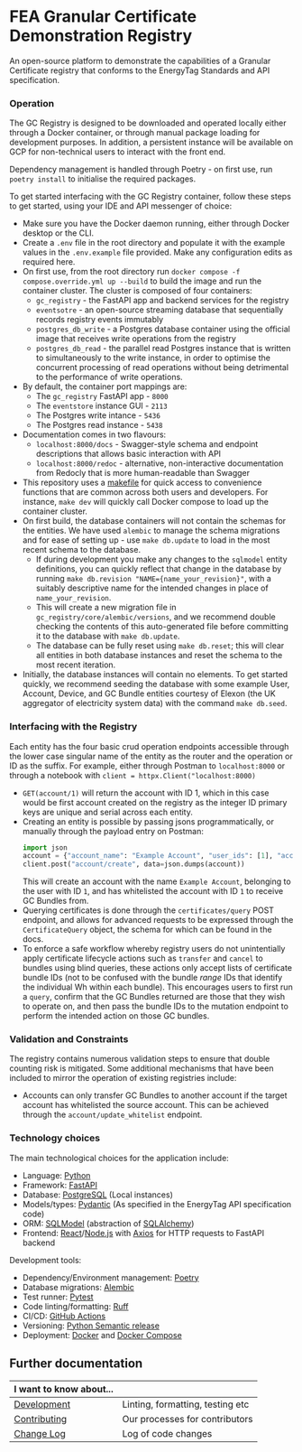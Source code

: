 # FEA Granular Certificate Demonstration Registry
An open-source platform to demonstrate the capabilities of a Granular Certificate registry that conforms to the EnergyTag Standards and API specification.

### Operation
The GC Registry is designed to be downloaded and operated locally either through a Docker container, or through manual package loading for development purposes.
In addition, a persistent instance will be available on GCP for non-technical users to interact with the front end.

Dependency management is handled through Poetry - on first use, run `poetry install` to initialise the required packages.

To get started interfacing with the GC Registry container, follow these steps to get started, using your IDE and API messenger of choice:
- Make sure you have the Docker daemon running, either through Docker desktop or the CLI.
- Create a `.env` file in the root directory and populate it with the example values in the `.env.example` file provided. Make any configuration edits as required here. 
- On first use, from the root directory run `docker compose -f compose.override.yml up --build` to build the image and run the container cluster. The cluster is composed of four containers:
    - `gc_registry` - the FastAPI app and backend services for the registry
    - `eventsotre` - an open-source streaming database that sequentially records registry events immutably
    - `postgres_db_write` - a Postgres database container using the official image that receives write operations from the registry
    - `postgres_db_read` - the parallel read Postgres instance that is written to simultaneously to the write instance, in order to optimise the concurrent processing of read operations without being detrimental to the performance of write operations.
- By default, the container port mappings are: 
    - The `gc_registry` FastAPI app - `8000`
    - The `eventstore` instance GUI - `2113`
    - The Postgres write intance - `5436`
    - The Postgres read instance - `5438` 
- Documentation comes in two flavours:
    - `localhost:8000/docs` - Swagger-style schema and endpoint descriptions that allows basic interaction with API
    - `localhost:8000/redoc` - alternative, non-interactive documentation from Redocly that is more human-readable than Swagger
- This repository uses a [makefile](Makefile) for quick access to convenience functions that are common across both users and developers. For instance, `make dev` will quickly call Docker compose to load up the container cluster. 
- On first build, the database containers will not contain the schemas for the entities. We have used `alembic` to manage the schema migrations and for ease of setting up - use `make db.update` to load in the most recent schema to the database.
    - If during development you make any changes to the `sqlmodel` entity definitions, you can quickly reflect that change in the database by running `make db.revision "NAME={name_your_revision}"`, with a suitably descriptive name for the intended changes in place of `name_your_revision`.
    - This will create a new migration file in `gc_registry/core/alembic/versions`, and we recommend double checking the contents of this auto-generated file before committing it to the database with `make db.update`.
    - The database can be fully reset using `make db.reset`; this will clear all entities in both database instances and reset the schema to the most recent iteration.  
- Initially, the database instances will contain no elements. To get started quickly, we recommend seeding the database with some example User, Account, Device, and GC Bundle entities courtesy of Elexon (the UK aggregator of electricity system data) with the command `make db.seed`.

### Interfacing with the Registry

Each entity has the four basic crud operation endpoints accessible through the lower case singular name of the entity as the router and the operation or ID as the suffix. For example, either through Postman to `localhost:8000` or through a notebook with `client = httpx.Client("localhost:8000)` 
- `GET(account/1)` will return the account with ID 1, which in this case would be first account created on the registry as the integer ID primary keys are unique and serial across each entity.
- Creating an entity is possible by passing jsons programmatically, or manually through the payload entry on Postman:
    ```python
    import json
    account = {"account_name": "Example Account", "user_ids": [1], "account_whitelist": [1]}
    client.post("account/create", data=json.dumps(account))
    ```
    This will create an account with the name `Example Account`, belonging to the user with ID `1`, and has whitelisted the account with ID `1` to receive GC Bundles from.
- Querying certificates is done through the `certificates/query` POST endpoint, and allows for advanced requests to be expressed through the `CertificateQuery` object, the schema for which can be found in the docs.
- To enforce a safe workflow whereby registry users do not unintentially apply certificate lifecycle actions such as `transfer` and `cancel` to bundles using blind queries, these actions only accept lists of certificate bundle IDs (not to be confused with the bundle _range_ IDs that identify the individual Wh within each bundle). This encourages users to first run a `query`, confirm that the GC Bundles returned are those that they wish to operate on, and then pass the bundle IDs to the mutation endpoint to perform the intended action on those GC bundles.

### Validation and Constraints

The registry contains numerous validation steps to ensure that double counting risk is mitigated. Some additional mechanisms that have been included to mirror the operation of existing registries include:
- Accounts can only transfer GC Bundles to another account if the target account has whitelisted the source account. This can be achieved through the `account/update_whitelist` endpoint.


### Technology choices

The main technological choices for the application include:

- Language: [Python](https://www.python.org/)
- Framework: [FastAPI](https://fastapi.tiangolo.com/)
- Database: [PostgreSQL](https://www.postgresql.org/) (Local instances)
- Models/types: [Pydantic](https://docs.pydantic.dev/latest/) (As specified in the EnergyTag API specification code)
- ORM: [SQLModel](https://sqlmodel.tiangolo.com/) (abstraction of [SQLAlchemy](https://www.sqlalchemy.org/))
- Frontend: [React](https://react.dev/)/[Node.js](https://nodejs.org/en) with [Axios](https://axios-http.com/docs/intro) for HTTP requests to FastAPI backend

Development tools:

- Dependency/Environment management: [Poetry](https://python-poetry.org/)
- Database migrations: [Alembic](https://alembic.sqlalchemy.org/en/latest/)
- Test runner: [Pytest](https://docs.pytest.org/en/8.0.x/)
- Code linting/formatting: [Ruff](https://docs.astral.sh/ruff/)
- CI/CD: [GitHub Actions](https://github.com/features/actions)
- Versioning: [Python Semantic release](https://python-semantic-release.readthedocs.io/en/latest/)
- Deployment: [Docker](https://www.docker.com/) and [Docker Compose](https://docs.docker.com/compose/)

## Further documentation

| I want to know about...              |                                  |
|--------------------------------------|----------------------------------|
| [Development](docs/DEVELOPMENT.md)   | Linting, formatting, testing etc |
| [Contributing](docs/CONTRIBUTING.md) | Our processes for contributors   |
| [Change Log](docs/CHANGELOG.md)         | Log of code changes              |





